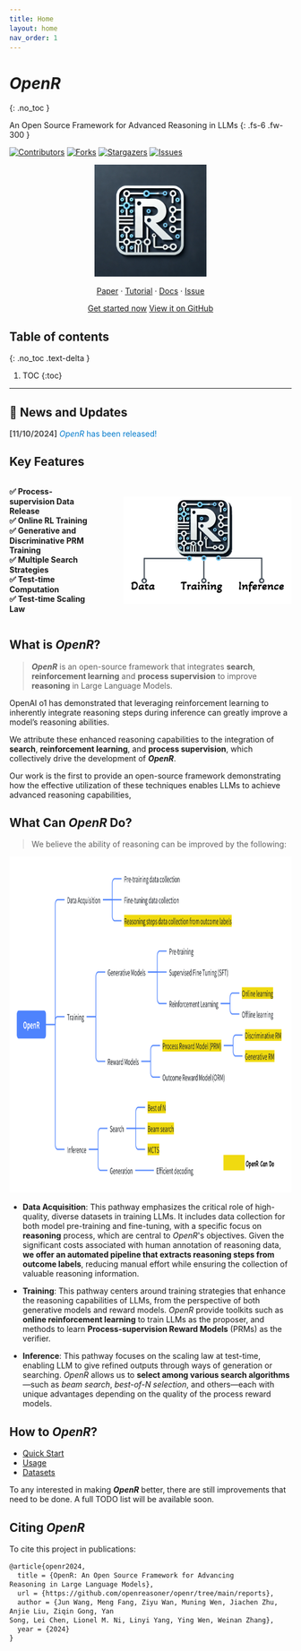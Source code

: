 ```yaml
---
title: Home
layout: home
nav_order: 1
---
```


# ***OpenR***
{: .no_toc }



An Open Source Framework for Advanced
Reasoning in LLMs
{: .fs-6 .fw-300 }

[![Contributors][contributors-shield]][contributors-url]
[![Forks][forks-shield]][forks-url]
[![Stargazers][stars-shield]][stars-url]
[![Issues][issues-shield]][issues-url]

<p align='center'>
<img src="./assets/images/openr_logo.png" alt="Description" width="200" />
<p align="center">
    <a href="https://github.com/openreasoner/openr/blob/main/reports/OpenR-Wang.pdf">Paper</a>
    ·
    <a href="https://github.com/openreasoner/openr/blob/main/reports/Tutorial-LLM-Reasoning-Wang.pdf">Tutorial</a>
    ·
    <a href="https://openreasoner.github.io/">Docs</a>
    ·
    <a href="https://github.com/openreasoner/openr/issues">Issue</a>
    <!-- · -->
    <!-- <a href="https://medium.com/p/xxxxxx">Blog (Pytorch)</a> -->
    <!-- · -->
    <!-- <a href="https://nips.cc/virtual/xxxxx">Video</a> -->
  </p>
</p>

<p align="center">
    <a href="./docs/get-start.html" class="btn btn-primary fs-5 mb-4 mb-md-0 mr-2">Get started now</a>
    <a href="https://github.com/openreasoner/openr" class="btn fs-5 mb-4 mb-md-0">View it on GitHub</a>
</p>

## Table of contents
{: .no_toc .text-delta }

1. TOC
{:toc}

---



## 🚀 News and Updates

<span style="color: #555; font-weight: bold;">[11/10/2024]</span> <span style="color: #007acc;">*OpenR* has been released!</span>


## Key Features

<!-- <ul style="list-style-type: none; padding: 0;">
    <li><strong>✅ Test-time Computation</strong></li>
    <li><strong>✅ Test-time Scaling Law</strong></li>
    <li><strong>✅ Process-supervision Data Release</strong></li>
    <li><strong>✅ Support Online RL Training</strong></li>
    <li><strong>✅ Support both Generative and Discriminative PRM Training</strong></li>
    <li><strong>✅ Support Multiple Search Strategies</strong></li>
</ul> -->

<div style="display: flex; align-items: center;">
<ul style="list-style-type: none; padding: 0;">
    <li><strong>✅ Process-supervision Data Release</strong></li>
    <li><strong>✅ Online RL Training</strong></li>
    <li><strong>✅ Generative and Discriminative PRM Training</strong></li>
    <li><strong>✅ Multiple Search Strategies</strong></li>
    <li><strong>✅ Test-time Computation</strong></li>
    <li><strong>✅ Test-time Scaling Law</strong></li>
</ul>
    <img src="./assets/images/logo_text.png" alt="Description" style="width: 300px; margin-left: 50px; float: right;">
</div>

## What is *OpenR*?

> ***OpenR*** is an open-source framework that integrates **search**, **reinforcement learning** and **process supervision** to improve **reasoning** in Large Language Models.




OpenAI o1 has demonstrated that leveraging reinforcement learning to inherently
integrate reasoning steps during inference can greatly improve a model’s reasoning abilities. 

We attribute these enhanced reasoning capabilities to the integration of **search**, **reinforcement learning**, and **process supervision**, which collectively drive the development of ***OpenR***.


Our work is the first to provide an open-source framework demonstrating how the effective utilization of these techniques enables LLMs to achieve advanced reasoning capabilities, 



## What Can *OpenR* Do?

> We believe the ability of reasoning can be improved by the following:

<img src="./assets/images/code_framework.png" width="800px" height="600px" />

<!-- OpenReasoner is an open-source framework designed to enhance reasoning capabilities in Large Language Models (LLMs) by focusing on three key pathways: -->

- **Data Acquisition**: This pathway emphasizes the critical role of high-quality, diverse datasets in training LLMs. It includes data collection for both model pre-training and fine-tuning, with a specific focus on **reasoning** process, which are central to *OpenR*'s objectives. Given the significant costs associated with human annotation of reasoning data, **we offer an automated pipeline that extracts reasoning steps from outcome labels**, reducing manual effort while ensuring the collection of valuable reasoning information.

- **Training**: This pathway centers around training strategies that enhance the reasoning capabilities of LLMs, from the perspective of both generative models and reward models. *OpenR* provide toolkits such as **online reinforcement learning** to train LLMs as the proposer, and methods to learn **Process-supervision Reward Models** (PRMs) as the verifier.

- **Inference**: This pathway focuses on the scaling law at test-time, enabling LLM to give refined outputs through ways of generation or searching. *OpenR* allows us to **select among various search algorithms**—such as *beam search*, *best-of-N selection*, and others—each with unique advantages depending on the quality of the process reward models.



## How to *OpenR*?

<ul>
  <li><a href="./docs/get-start.html">Quick Start</a></li>
  <li><a href="./docs/usage/index.html">Usage</a></li>
  <li><a href="./docs/datasets.html">Datasets</a></li>
</ul>

To any interested in making ***OpenR*** better, there are still improvements that need to be done. A full TODO list will be available soon.


## Citing *OpenR*

To cite this project in publications:

```text
@article{openr2024,
  title = {OpenR: An Open Source Framework for Advancing
Reasoning in Large Language Models},
  url = {https://github.com/openreasoner/openr/tree/main/reports},
  author = {Jun Wang, Meng Fang, Ziyu Wan, Muning Wen, Jiachen Zhu, Anjie Liu, Ziqin Gong, Yan
Song, Lei Chen, Lionel M. Ni, Linyi Yang, Ying Wen, Weinan Zhang},
  year = {2024}
}
```


<!-- MARKDOWN LINKS & IMAGES -->

<!-- https://www.markdownguide.org/basic-syntax/#reference-style-links -->

[contributors-shield]: https://img.shields.io/github/contributors/openreasoner/openr.svg?style=for-the-badge
[contributors-url]: https://github.com/openreasoner/openr/graphs/contributors
[forks-shield]: https://img.shields.io/github/forks/openreasoner/openr.svg?style=for-the-badge
[forks-url]: https://github.com/openreasoner/openr/network/members
[stars-shield]: https://img.shields.io/github/stars/openreasoner/openr.svg?style=for-the-badge
[stars-url]: https://github.com/openreasoner/openr/stargazers
[issues-shield]: https://img.shields.io/github/issues/openreasoner/openr.svg?style=for-the-badge
[issues-url]: https://github.com/openreasoner/openr/issues

[license-shield]: https://img.shields.io/github/license/openreasoner/openr.svg?style=for-the-badge
[license-url]: https://github.com/openreasoner/openr/blob/main/LICENSE.txt